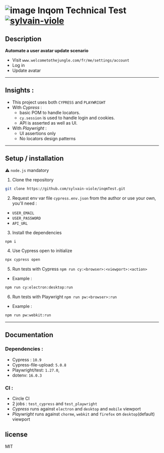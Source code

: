 # ![image](https://res.cloudinary.com/crunchbase-production/image/upload/c_lpad,h_170,w_170,f_auto,b_white,q_auto:eco,dpr_1/gmnukmlpf3yqguzggdvk) Inqom Technical Test [![sylvain-viole](https://circleci.com/gh/sylvain-viole/inqmTest.svg?style=svg)](https://app.circleci.com/pipelines/github/sylvain-viole/inqmTest)

## Description

**Automate a user avatar update scenario**
- Visit `www.welcometothejungle.com/fr/me/settings/account`
- Log in
- Update avatar
---

## Insights :
- This project uses both `CYPRESS` and `PLAYWRIGHT`
- With *Cypress* :
    - basic POM to handle locators.
    - `cy.session` is used to handle login and cookies.
    - API is asserted as well as UI.
- With *Playwright* :
    - UI assertions only
    - No locators design patterns
---
## Setup / installation

⚠️ `node.js` mandatory

1. Clone the repository

```bash
git clone https://github.com/sylvain-viole/inqmTest.git
```

2. Request env var file `cypress.env.json` from the author or use your own, you'll need :
- `USER_EMAIL`
- `USER_PASSWORD`
- `API_URL`

3. Install the dependencies

```bash
npm i
```

4. Use Cypress open to initialize

```bash
npx cypress open
```

5. Run tests with Cypress
`npm run cy:<browser>:<viewport>:<action>`

- Example :
```bash
npm run cy:electron:desktop:run
```

6. Run tests with Playwright
`npm run pw:<browser>:run`

- Example :
```bash
npm run pw:webkit:run
```

---
## Documentation

### Dependencies :
- Cypress : `10.9`
- Cypress-file-upload: `5.0.8`
- Playwright/test: `1.27.0`,
- dotenv: `16.0.3`

### CI :
- Circle CI
- 2 jobs : `test_cypress` and `test_playwright`
- *Cypress* runs against `electron` and `desktop` and `mobile` viewport
- *Playwright* runs against `chorme`, `webkit` and `firefox` on `desktop`(default) viewport

## license

MIT
